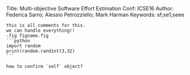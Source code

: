 Title: Multi-objective Software Effort Estimation
Conf: ICSE16
Author: Federica Sarro; Alessio Petrozziello; Mark Harman
Keywords: sf;se1;seee
~~~The following are Markdown grammars~~~
this is all comments for this.
we can handle everything!!
-fig figname.fig
```python
import random
print(random.randint(3,32)
```

how to confirm `self` object?
